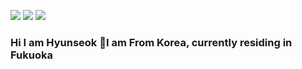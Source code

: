 <a href="https://www.instagram.com/seokkku/"><img src="https://img.shields.io/badge/seokkku-E4405F?style=flat-square&logo=Instagram&logoColor=white"/></a>
<img src="https://img.shields.io/badge/ezdar2743@gmail.com-EA4335?style=flat-square&logo=Gmail&logoColor=white"/>
<a href="https://ameblo.jp/ezdar/entrylist.html"><img src="https://img.shields.io/badge/blog-09B3AF?style=flat-square&logo=Storyblok&logoColor=white"/></a>
### Hi I am Hyunseok 👋I am From Korea, currently residing in Fukuoka



